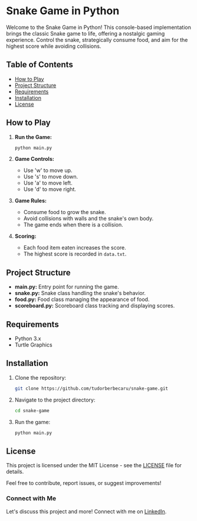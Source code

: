 # Snake Game in Python

Welcome to the Snake Game in Python! This console-based implementation brings the classic Snake game to life, offering a nostalgic gaming experience. Control the snake, strategically consume food, and aim for the highest score while avoiding collisions.
## Table of Contents

- [How to Play](#how-to-play)
- [Project Structure](#project-structure)
- [Requirements](#requirements)
- [Installation](#installation)
- [License](#license)

## How to Play

1. **Run the Game:**
    ```bash
    python main.py
    ```
   
2. **Game Controls:**
   - Use 'w' to move up.
   - Use 's' to move down.
   - Use 'a' to move left.
   - Use 'd' to move right.


3. **Game Rules:**
   - Consume food to grow the snake.
   - Avoid collisions with walls and the snake's own body.
   - The game ends when there is a collision.


4. **Scoring:**
   - Each food item eaten increases the score.
   - The highest score is recorded in `data.txt`.


## Project Structure

- **main.py:** Entry point for running the game.
- **snake.py:** Snake class handling the snake's behavior.
- **food.py:** Food class managing the appearance of food.
- **scoreboard.py:** Scoreboard class tracking and displaying scores.

## Requirements

- Python 3.x
- Turtle Graphics

## Installation

1. Clone the repository:

    ```bash
    git clone https://github.com/tudorberbecaru/snake-game.git
    ```

2. Navigate to the project directory:

    ```bash
    cd snake-game
    ```

3. Run the game:

    ```bash
    python main.py
    ```

## License

This project is licensed under the MIT License - see the [LICENSE](LICENSE) file for details.

Feel free to contribute, report issues, or suggest improvements!

### Connect with Me

Let's discuss this project and more! Connect with me on [LinkedIn](https://www.linkedin.com/in/tudor-berbecaru/).
